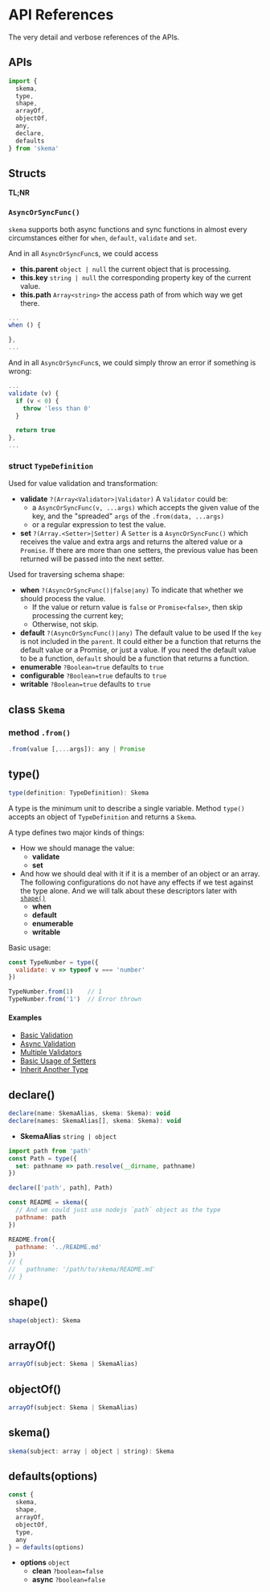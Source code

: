 # API References

The very detail and verbose references of the APIs.

## APIs

```js
import {
  skema,
  type,
  shape,
  arrayOf,
  objectOf,
  any,
  declare,
  defaults
} from 'skema'
```

## Structs

**TL;NR**

### `AsyncOrSyncFunc()`

`skema` supports both async functions and sync functions in almost every circumstances either for `when`, `default`, `validate` and `set`.

And in all `AsyncOrSyncFunc`s, we could access

- **this.parent** `object | null` the current object that is processing.
- **this.key** `string | null` the corresponding property key of the current value.
- **this.path** `Array<string>` the access path of from which way we get there.

```js
...
when () {

},
...
```

And in all `AsyncOrSyncFunc`s, we could simply throw an error if something is wrong:

```js
...
validate (v) {
  if (v < 0) {
    throw 'less than 0'
  }

  return true
},
...
```

### struct `TypeDefinition`

Used for value validation and transformation:
- **validate** `?(Array<Validator>|Validator)` A `Validator` could be:
  - a `AsyncOrSyncFunc(v, ...args)` which accepts the given value of the key, and the "spreaded" `args` of the `.from(data, ...args)`
  - or a regular expression to test the value.
- **set** `?(Array.<Setter>|Setter)` A `Setter` is a `AsyncOrSyncFunc()` which receives the value and extra args and returns the altered value or a `Promise`. If there are more than one setters, the previous value has been returned will be passed into the next setter.

Used for traversing schema shape:
- **when** `?(AsyncOrSyncFunc()|false|any)` To indicate that whether we should process the value.
  - If the value or return value is `false` or `Promise<false>`, then skip processing the current key;
  - Otherwise, not skip.
- **default** `?(AsyncOrSyncFunc()|any)` The default value to be used If the `key` is not included in the `parent`. It could either be a function that returns the default value or a Promise, or just a value. If you need the default value to be a function, `default` should be a function that returns a function.
- **enumerable** `?Boolean=true` defaults to `true`
- **configurable** `?Boolean=true` defaults to `true`
- **writable** `?Boolean=true` defaults to `true`

## class `Skema`

### method `.from()`

```js
.from(value [,...args]): any | Promise
```

## type()

```js
type(definition: TypeDefinition): Skema
```

A type is the minimum unit to describe a single variable. Method `type()` accepts an object of `TypeDefinition` and returns a `Skema`.

A type defines two major kinds of things:
- How we should manage the value:
  - **validate**
  - **set**
- And how we should deal with it if it is a member of an object or an array. The following configurations do not have any effects if we test against the type alone. And we will talk about these descriptors later with [`shape()`](#shape)
  - **when**
  - **default**
  - **enumerable**
  - **writable**

Basic usage:

```js
const TypeNumber = type({
  validate: v => typeof v === 'number'
})

TypeNumber.from(1)    // 1
TypeNumber.from('1')  // Error thrown
```

#### Examples

- [Basic Validation](../examples/basic-validation.js)
- [Async Validation](../examples/async-validation.js)
- [Multiple Validators](../examples/multiple-validators.js)
- [Basic Usage of Setters](../examples/setters.js)
- [Inherit Another Type](../examples/type-inheritance.js)

## declare()

```js
declare(name: SkemaAlias, skema: Skema): void
declare(names: SkemaAlias[], skema: Skema): void
```

- **SkemaAlias** `string | object`

```js
import path from 'path'
const Path = type({
  set: pathname => path.resolve(__dirname, pathname)
})

declare(['path', path], Path)

const README = skema({
  // And we could just use nodejs `path` object as the type
  pathname: path
})

README.from({
  pathname: '../README.md'
})
// {
//   pathname: '/path/to/skema/README.md'
// }
```

## shape()

```js
shape(object): Skema
```

## arrayOf()

```js
arrayOf(subject: Skema | SkemaAlias)
```

## objectOf()

```js
arrayOf(subject: Skema | SkemaAlias)
```

## skema()

```js
skema(subject: array | object | string): Skema
```

## defaults(options)

```js
const {
  skema,
  shape,
  arrayOf,
  objectOf,
  type,
  any
} = defaults(options)
```

- **options** `object`
  - **clean** `?boolean=false`
  - **async** `?boolean=false`
